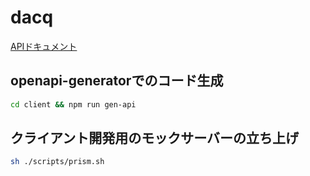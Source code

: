 # dacq

[APIドキュメント](https://dacq-api.netlify.app/)

## openapi-generatorでのコード生成

```sh
cd client && npm run gen-api
```

## クライアント開発用のモックサーバーの立ち上げ

```sh
sh ./scripts/prism.sh
```
